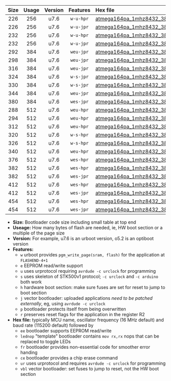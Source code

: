 |Size|Usage|Version|Features|Hex file|
|:-:|:-:|:-:|:-:|:--|
|226|256|u7.6|`w-u-hpr`|[atmega164pa_1mhz8432_38400bps_ur.hex](https://raw.githubusercontent.com/stefanrueger/urboot/main/atmega164pa_1mhz8432_38400bps_ur.hex)|
|226|256|u7.6|`w-u-jpr`|[atmega164pa_1mhz8432_38400bps_ur_vbl.hex](https://raw.githubusercontent.com/stefanrueger/urboot/main/atmega164pa_1mhz8432_38400bps_ur_vbl.hex)|
|232|256|u7.6|`w-u-hpr`|[atmega164pa_1mhz8432_38400bps_lednop_ur.hex](https://raw.githubusercontent.com/stefanrueger/urboot/main/atmega164pa_1mhz8432_38400bps_lednop_ur.hex)|
|232|256|u7.6|`w-u-jpr`|[atmega164pa_1mhz8432_38400bps_lednop_ur_vbl.hex](https://raw.githubusercontent.com/stefanrueger/urboot/main/atmega164pa_1mhz8432_38400bps_lednop_ur_vbl.hex)|
|292|384|u7.6|`weu-jpr`|[atmega164pa_1mhz8432_38400bps_ee_ur_vbl.hex](https://raw.githubusercontent.com/stefanrueger/urboot/main/atmega164pa_1mhz8432_38400bps_ee_ur_vbl.hex)|
|298|384|u7.6|`weu-jpr`|[atmega164pa_1mhz8432_38400bps_ee_lednop_ur_vbl.hex](https://raw.githubusercontent.com/stefanrueger/urboot/main/atmega164pa_1mhz8432_38400bps_ee_lednop_ur_vbl.hex)|
|316|384|u7.6|`weu-jpr`|[atmega164pa_1mhz8432_38400bps_ee_lednop_fr_ur_vbl.hex](https://raw.githubusercontent.com/stefanrueger/urboot/main/atmega164pa_1mhz8432_38400bps_ee_lednop_fr_ur_vbl.hex)|
|324|384|u7.6|`w-s-jpr`|[atmega164pa_1mhz8432_38400bps_vbl.hex](https://raw.githubusercontent.com/stefanrueger/urboot/main/atmega164pa_1mhz8432_38400bps_vbl.hex)|
|330|384|u7.6|`w-s-jpr`|[atmega164pa_1mhz8432_38400bps_lednop_vbl.hex](https://raw.githubusercontent.com/stefanrueger/urboot/main/atmega164pa_1mhz8432_38400bps_lednop_vbl.hex)|
|344|384|u7.6|`weu-jpr`|[atmega164pa_1mhz8432_38400bps_ee_lednop_fr_ce_ur_vbl.hex](https://raw.githubusercontent.com/stefanrueger/urboot/main/atmega164pa_1mhz8432_38400bps_ee_lednop_fr_ce_ur_vbl.hex)|
|380|384|u7.6|`wes-jpr`|[atmega164pa_1mhz8432_38400bps_ee_vbl.hex](https://raw.githubusercontent.com/stefanrueger/urboot/main/atmega164pa_1mhz8432_38400bps_ee_vbl.hex)|
|288|512|u7.6|`weu-hpr`|[atmega164pa_1mhz8432_38400bps_ee_ur.hex](https://raw.githubusercontent.com/stefanrueger/urboot/main/atmega164pa_1mhz8432_38400bps_ee_ur.hex)|
|294|512|u7.6|`weu-hpr`|[atmega164pa_1mhz8432_38400bps_ee_lednop_ur.hex](https://raw.githubusercontent.com/stefanrueger/urboot/main/atmega164pa_1mhz8432_38400bps_ee_lednop_ur.hex)|
|312|512|u7.6|`weu-hpr`|[atmega164pa_1mhz8432_38400bps_ee_lednop_fr_ur.hex](https://raw.githubusercontent.com/stefanrueger/urboot/main/atmega164pa_1mhz8432_38400bps_ee_lednop_fr_ur.hex)|
|320|512|u7.6|`w-s-hpr`|[atmega164pa_1mhz8432_38400bps.hex](https://raw.githubusercontent.com/stefanrueger/urboot/main/atmega164pa_1mhz8432_38400bps.hex)|
|326|512|u7.6|`w-s-hpr`|[atmega164pa_1mhz8432_38400bps_lednop.hex](https://raw.githubusercontent.com/stefanrueger/urboot/main/atmega164pa_1mhz8432_38400bps_lednop.hex)|
|340|512|u7.6|`weu-hpr`|[atmega164pa_1mhz8432_38400bps_ee_lednop_fr_ce_ur.hex](https://raw.githubusercontent.com/stefanrueger/urboot/main/atmega164pa_1mhz8432_38400bps_ee_lednop_fr_ce_ur.hex)|
|376|512|u7.6|`wes-hpr`|[atmega164pa_1mhz8432_38400bps_ee.hex](https://raw.githubusercontent.com/stefanrueger/urboot/main/atmega164pa_1mhz8432_38400bps_ee.hex)|
|382|512|u7.6|`wes-hpr`|[atmega164pa_1mhz8432_38400bps_ee_lednop.hex](https://raw.githubusercontent.com/stefanrueger/urboot/main/atmega164pa_1mhz8432_38400bps_ee_lednop.hex)|
|382|512|u7.6|`wes-jpr`|[atmega164pa_1mhz8432_38400bps_ee_lednop_vbl.hex](https://raw.githubusercontent.com/stefanrueger/urboot/main/atmega164pa_1mhz8432_38400bps_ee_lednop_vbl.hex)|
|412|512|u7.6|`wes-hpr`|[atmega164pa_1mhz8432_38400bps_ee_lednop_fr.hex](https://raw.githubusercontent.com/stefanrueger/urboot/main/atmega164pa_1mhz8432_38400bps_ee_lednop_fr.hex)|
|412|512|u7.6|`wes-jpr`|[atmega164pa_1mhz8432_38400bps_ee_lednop_fr_vbl.hex](https://raw.githubusercontent.com/stefanrueger/urboot/main/atmega164pa_1mhz8432_38400bps_ee_lednop_fr_vbl.hex)|
|454|512|u7.6|`wes-hpr`|[atmega164pa_1mhz8432_38400bps_ee_lednop_fr_ce.hex](https://raw.githubusercontent.com/stefanrueger/urboot/main/atmega164pa_1mhz8432_38400bps_ee_lednop_fr_ce.hex)|
|454|512|u7.6|`wes-jpr`|[atmega164pa_1mhz8432_38400bps_ee_lednop_fr_ce_vbl.hex](https://raw.githubusercontent.com/stefanrueger/urboot/main/atmega164pa_1mhz8432_38400bps_ee_lednop_fr_ce_vbl.hex)|

- **Size:** Bootloader code size including small table at top end
- **Useage:** How many bytes of flash are needed, ie, HW boot section or a multiple of the page size
- **Version:** For example, u7.6 is an urboot version, o5.2 is an optiboot version
- **Features:**
  + `w` urboot provides `pgm_write_page(sram, flash)` for the application at `FLASHEND-4+1`
  + `e` EEPROM read/write support
  + `u` uses urprotocol requiring `avrdude -c urclock` for programming
  + `s` uses skeleton of STK500v1 protocol; `-c urclock` and `-c arduino` both work
  + `h` hardware boot section: make sure fuses are set for reset to jump to boot section
  + `j` vector bootloader: uploaded applications *need to be patched externally*, eg, using `avrdude -c urclock`
  + `p` bootloader protects itself from being overwritten
  + `r` preserves reset flags for the application in the register R2
- **Hex file:** typically MCU name, oscillator frequency (16 MHz default) and baud rate (115200 default) followed by
  + `ee` bootloader supports EEPROM read/write
  + `lednop` "template" bootloader contains `mov rx,rx` nops that can be replaced to toggle LEDs
  + `fr` bootloader provides non-essential code for smoother error handing
  + `ce` bootloader provides a chip erase command
  + `ur` uses urprotocol and requires `avrdude -c urclock` for programming
  + `vbl` vector bootloader: set fuses to jump to reset, not the HW boot section
